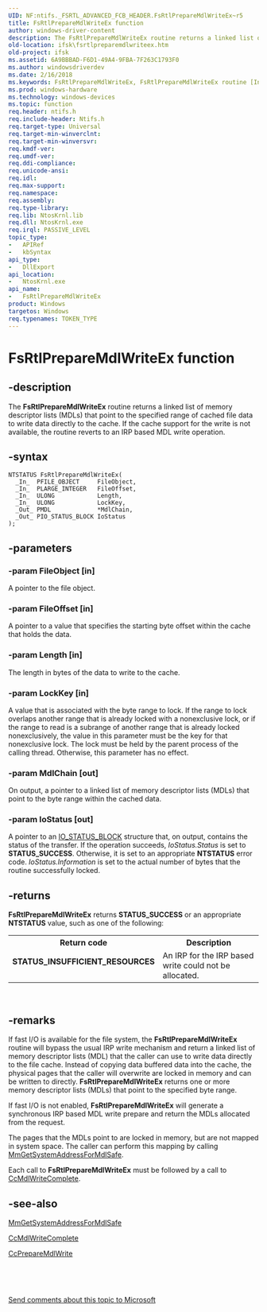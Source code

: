 ```yaml
---
UID: NF:ntifs._FSRTL_ADVANCED_FCB_HEADER.FsRtlPrepareMdlWriteEx~r5
title: FsRtlPrepareMdlWriteEx function
author: windows-driver-content
description: The FsRtlPrepareMdlWriteEx routine returns a linked list of memory descriptor lists (MDLs) that point to the specified range of cached file data to write data directly to the cache.
old-location: ifsk\fsrtlpreparemdlwriteex.htm
old-project: ifsk
ms.assetid: 6A9BBBAD-F6D1-49A4-9FBA-7F263C1793F0
ms.author: windowsdriverdev
ms.date: 2/16/2018
ms.keywords: FsRtlPrepareMdlWriteEx, FsRtlPrepareMdlWriteEx routine [Installable File System Drivers], ifsk.fsrtlpreparemdlwriteex, ntifs/FsRtlPrepareMdlWriteEx
ms.prod: windows-hardware
ms.technology: windows-devices
ms.topic: function
req.header: ntifs.h
req.include-header: Ntifs.h
req.target-type: Universal
req.target-min-winverclnt: 
req.target-min-winversvr: 
req.kmdf-ver: 
req.umdf-ver: 
req.ddi-compliance: 
req.unicode-ansi: 
req.idl: 
req.max-support: 
req.namespace: 
req.assembly: 
req.type-library: 
req.lib: NtosKrnl.lib
req.dll: NtosKrnl.exe
req.irql: PASSIVE_LEVEL
topic_type:
-	APIRef
-	kbSyntax
api_type:
-	DllExport
api_location:
-	NtosKrnl.exe
api_name:
-	FsRtlPrepareMdlWriteEx
product: Windows
targetos: Windows
req.typenames: TOKEN_TYPE
---
```


# FsRtlPrepareMdlWriteEx function


## -description


The <b>FsRtlPrepareMdlWriteEx</b> routine returns a linked list of memory descriptor lists (MDLs) that point to the specified range of cached file data to write data directly to the cache. If the cache support for the write is not available, the routine reverts to an IRP based MDL write operation.


## -syntax


````
NTSTATUS FsRtlPrepareMdlWriteEx(
  _In_  PFILE_OBJECT     FileObject,
  _In_  PLARGE_INTEGER   FileOffset,
  _In_  ULONG            Length,
  _In_  ULONG            LockKey,
  _Out_ PMDL             *MdlChain,
  _Out_ PIO_STATUS_BLOCK IoStatus
);
````


## -parameters




### -param FileObject [in]

A pointer to the file object.


### -param FileOffset [in]

A pointer to a value that specifies the starting byte offset within the cache that holds the data.


### -param Length [in]

The length in bytes of the data to write to the cache.


### -param LockKey [in]

A value that is associated with the byte range to lock. If the range to lock overlaps another range that is already locked with a nonexclusive lock, or if the range to read is a subrange of another range that is already locked nonexclusively, the value in this parameter must be the key for that nonexclusive lock. The lock must be held by the parent process of the calling thread. Otherwise, this parameter has no effect.


### -param MdlChain [out]

On output, a pointer to a linked list of memory descriptor lists (MDLs) that point to the byte range within the cached data.


### -param IoStatus [out]

A pointer to an <a href="..\wudfwdm\ns-wudfwdm-_io_status_block.md">IO_STATUS_BLOCK</a> structure that, on output, contains the status of the transfer. If the operation succeeds, <i>IoStatus.Status</i> is set to <b>STATUS_SUCCESS</b>. Otherwise, it is set to an appropriate <b>NTSTATUS</b> error code. <i>IoStatus.Information</i> is set to the actual number of bytes that the routine successfully locked.


## -returns



<b>FsRtlPrepareMdlWriteEx</b> returns <b>STATUS_SUCCESS</b> or an appropriate <b>NTSTATUS</b> value, such as one of the following: 

<table>
<tr>
<th>Return code</th>
<th>Description</th>
</tr>
<tr>
<td width="40%">
<dl>
<dt><b>STATUS_INSUFFICIENT_RESOURCES</b></dt>
</dl>
</td>
<td width="60%">
An IRP for the IRP based write could not be allocated.

</td>
</tr>
</table>
 




## -remarks



If fast I/O is available for the file system, the <b>FsRtlPrepareMdlWriteEx</b> routine will bypass the usual IRP write mechanism and return a linked list of memory descriptor lists (MDL) that the caller can use to write data directly to the file cache. Instead of copying data buffered data into the cache, the physical pages that the caller will overwrite are locked in memory and can be written to directly. <b>FsRtlPrepareMdlWriteEx</b> returns one or more memory descriptor lists (MDLs) that point to the specified byte range.

 If fast I/O is not enabled, <b>FsRtlPrepareMdlWriteEx</b> will generate a synchronous IRP based MDL write prepare and return the MDLs allocated from the request.

The pages that the MDLs point to are locked in memory, but are not mapped in system space. The caller can perform this mapping by calling <a href="https://msdn.microsoft.com/library/windows/hardware/ff554559">MmGetSystemAddressForMdlSafe</a>.

Each call to <b>FsRtlPrepareMdlWriteEx</b> must be followed by a call to <a href="..\ntifs\nf-ntifs-ccmdlwritecomplete.md">CcMdlWriteComplete</a>.




## -see-also

<a href="https://msdn.microsoft.com/library/windows/hardware/ff554559">MmGetSystemAddressForMdlSafe</a>



<a href="..\ntifs\nf-ntifs-ccmdlwritecomplete.md">CcMdlWriteComplete</a>



<a href="..\ntifs\nf-ntifs-ccpreparemdlwrite.md">CcPrepareMdlWrite</a>



 

 

<a href="mailto:wsddocfb@microsoft.com?subject=Documentation%20feedback [ifsk\ifsk]:%20FsRtlPrepareMdlWriteEx routine%20 RELEASE:%20(2/16/2018)&amp;body=%0A%0APRIVACY STATEMENT%0A%0AWe use your feedback to improve the documentation. We don't use your email address for any other purpose, and we'll remove your email address from our system after the issue that you're reporting is fixed. While we're working to fix this issue, we might send you an email message to ask for more info. Later, we might also send you an email message to let you know that we've addressed your feedback.%0A%0AFor more info about Microsoft's privacy policy, see http://privacy.microsoft.com/en-us/default.aspx." title="Send comments about this topic to Microsoft">Send comments about this topic to Microsoft</a>

